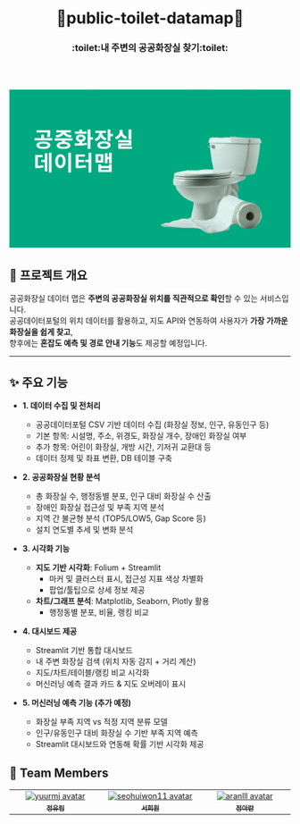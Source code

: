 # <div align=center>:gem:public-toilet-datamap:gem:</div>

  </h1>
  <h3><div align=center>:toilet:내 주변의 공공화장실 찾기:toilet:</div>
</h3>
</div>

<br><br>

![alt text](image.png)

## 📌 프로젝트 개요

공공화장실 데이터 맵은 **주변의 공공화장실 위치를 직관적으로 확인**할 수 있는 서비스입니다.  
공공데이터포털의 위치 데이터를 활용하고, 지도 API와 연동하여 사용자가 **가장 가까운 화장실을 쉽게 찾고**,  
향후에는 **혼잡도 예측 및 경로 안내 기능**도 제공할 예정입니다.

---

## ✨ 주요 기능

- **1. 데이터 수집 및 전처리**

  - 공공데이터포털 CSV 기반 데이터 수집 (화장실 정보, 인구, 유동인구 등)
  - 기본 항목: 시설명, 주소, 위경도, 화장실 개수, 장애인 화장실 여부
  - 추가 항목: 어린이 화장실, 개방 시간, 기저귀 교환대 등
  - 데이터 정제 및 좌표 변환, DB 테이블 구축

- **2. 공공화장실 현황 분석**

  - 총 화장실 수, 행정동별 분포, 인구 대비 화장실 수 산출
  - 장애인 화장실 접근성 및 부족 지역 분석
  - 지역 간 불균형 분석 (TOP5/LOW5, Gap Score 등)
  - 설치 연도별 추세 및 변화 분석

- **3. 시각화 기능**

  - **지도 기반 시각화**: Folium + Streamlit
    - 마커 및 클러스터 표시, 접근성 지표 색상 차별화
    - 팝업/툴팁으로 상세 정보 제공
  - **차트/그래프 분석**: Matplotlib, Seaborn, Plotly 활용
    - 행정동별 분포, 비율, 랭킹 비교

- **4. 대시보드 제공**

  - Streamlit 기반 통합 대시보드
  - 내 주변 화장실 검색 (위치 자동 감지 + 거리 계산)
  - 지도/차트/테이블/랭킹 비교 시각화
  - 머신러닝 예측 결과 카드 & 지도 오버레이 표시

- **5. 머신러닝 예측 기능 (추가 예정)**
  - 화장실 부족 지역 vs 적정 지역 분류 모델
  - 인구/유동인구 대비 화장실 수 기반 부족 지역 예측
  - Streamlit 대시보드와 연동해 확률 기반 시각화 제공

## 👋 Team Members

<table align="center">
  <tr>
    <td align="center" width="180">
      <a href="https://github.com/yuurmj">
        <img src="https://github.com/yuurmj.png?size=140" alt="yuurmj avatar" width="140" />
        <div><sub><b>정유림</b></sub></div>
      </a>
    </td>
    <td align="center" width="180">
      <a href="https://github.com/seohuiwon11">
        <img src="https://github.com/seohuiwon11.png?size=140" alt="seohuiwon11 avatar" width="140" />
        <div><sub><b>서희원</b></sub></div>
      </a>
    </td>
     <td align="center" width="180">
      <a href="https://github.com/USER3">
        <img src="https://github.com/aranlll.png?size=140" alt="aranlll avatar" width="140" />
        <div><sub><b>정아란</b></sub></div>
      </a>
    </td>
  </tr>
</table>
